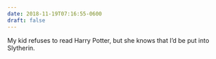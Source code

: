 ```yaml
---
date: 2018-11-19T07:16:55-0600
draft: false
---
```


My kid refuses to read Harry Potter, but she knows that I’d be put into Slytherin.

